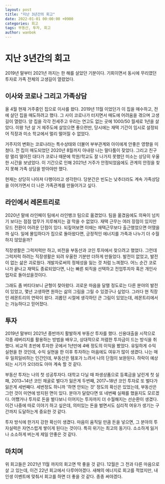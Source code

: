 ```yaml
---
layout: post
title: "지난 3년간의 회고"
date: 2022-01-01 00:00:00 +0900
categories: 회고
tags: 부동산, 투자, 회고
author: wanbok
---
```


# 지난 3년간의 회고

2019년 말부터 2021년 까지는 한 해를 살았던 기분이다. 기회이면서 동시에 무리였던 투자로 가족 전체의 고생길이 열렸었다.

## 이사와 코로나 그리고 가족상담

올 4월 현재 거주중인 집으로 이사를 왔다. 2019년 11월 이었던가 이 집을 매수하고, 전에 살던 집을 매도하려고 했다. 그 사이 코로나가 터지면서 매도에 어려움을 겪으며 고생길이 열렸다. 양 집을 각각 전세주고 우리는 연고도 없는 곳에 1000/50 월세로 1년을 살았다. 이왕 1년 살 거 제주도에 살았으면 좋으련만, 당시에는 재택 기간이 임시로 설정되어 직장과 미소 학교에서 멀리 떨어질 수 없었다.

거주지의 변화는 코로나라는 특수상태와 더불어 부부관계와 아이에게 안좋은 영향을 미쳤다. 전 집이 매도되었던 2020년 8월까지 아내랑 나는 말다툼이 잦았다. 그리고 친구랑 멀리 떨어진 대다가 코로나 때문에 학원/학교도 잘 나가지 못했던 미소는 상당히 우울한 시간을 보냈었다. 이 기간으로 인해 2021년 거주가 안정되었음에도 관계의 안정을 찾지 못해 가족 상담을 받아야만 했다.

현재는 상당히 나아져 다행이라고 생각한다. 당분간은 빈도는 낮추더라도 계속 가족상담을 이어가면서 더 나은 가족관계를 만들어가고 싶다.

## 라인에서 레몬트리로

2020년 말에 라인페이 팀에서 라인뱅크 팀으로 옮겼었다. 팀을 옮겼음에도 의욕이 넘치기 보다는 점점 업무가 지루해지는 걸 막을 수 없었다. 재택 근무는 여러 장점이 있지만 모드 전환이 어려운 단점이 있다. 되짚어보면 이때는 재택근무보다 출근했었으면 어땠을까 싶다. 일에 몰입하다가 집으로 돌아왔다면, 긍정적인 에너지를 가족과 나누기 더 수월하지 않았을까?

직장생활은 그럭저럭만 하고, 비전을 부동산과 코인 투자에서 찾으려고 했었다. 그런데 그럭저럭 하려는 직장생활은 되려 우울한 기분만 더하게 만들었다. 발전이 없었고, 발전이 없는 삶은 괴로웠다. 개발자로써의 정체성을 잃는 것 처럼 느껴졌다. 어느 순간 코로나가 끝나고 재택도 종료되었다면, 나는 빠른 퇴직을 선택하고 전업투자자 혹은 개인사업자로 돌아섰을것이다.

그래도 좀 버티다보니 균형이 찾아왔다. 괴로운 마음을 달랠 정도로는 다른 분야의 발전이 있었고, 몇년 고생하면 원하는 삶의 그림을 그릴 수 있겠구나 싶었다. 그러다 현 직장인 레몬트리의 연락이 왔다. 괴롭던 시절에 생각하던 큰 그림이 있었는데, 레몬트리에서는 가능하다고 믿어졌다.

## 투자

2019년 말부터 2021년 중반까지 활발하게 부동산 투자를 했다. 신용대출을 시작으로 각종 레버리지를 활용하는 방법을 배우고, 상대적으로 저렴한 투자금이 드는 방식을 취했다. 비교적 초반에 투자한 곳에서 1년만에 4배 정도의 이익을 봤었다. 유일하게 수익실현을 한 것인데, 수익 실현을 한 이후 투자하는 마음에도 여유가 많이 생겼다. 나는 매우 일희일비하는 인간인데, 부동산은 템포가 느려서 나의 단점이 보완된다. 하락이 예상되는 시기가 오더라도 아마 계속 할 것 같다.

부동산 투자는 나의 첫 성공투자다. 대학교 다닐 때 파생상품으로 등록금을 날린게 첫 실패, 2013~14년 코인 채굴로 벌다가 잃은게 두번째, 2017~18년 코인 투자로 또 벌다가 잃은게 세번째다. 세번정도 하니까 '하면 안되는 것' 정도의 확신은 있었는데, 부동산은 그런 것이 미연에 방지된 면이 있다. 분야가 달랐다면 또 네번째 실패를 했을지도 모르겠다. 어쨌거나 투자로 돈을 벌다보니 이어지는 투자까지 더 수월해지는 선순환이 생겼다. 이건 나중에 따로 이야기 하고 싶은데, 의미있는 돈을 벌면서도 심리적 여유가 생기는 구간까지 도달하는게 중요한 것 같다.

투자 방식에 한가지 강한 확신이 생겼다. 마음이 움직일 만큼 돈을 넣으면, 그 분야의 투자실력은 자연스럽게 쌓이게 된다는 것이다. 특히 위기는 최고의 동기다. 소소하게 잃거나 소소하게 버는게 제일 안좋은 것 같다.

## 마치며

위 회고들은 2021년 11월 까지의 회고면 딱 좋을 것 같다. 12월은 그 전과 다른 마음으로 살 고 있는데, 이건 22년 회고에서 다루어야겠다. 새해의 에너지로 회고를 적었지만, 내 인생 이벤트에 맞춰서 회고를 하면 더 좋을 것 같다. 종종 써야겠다.